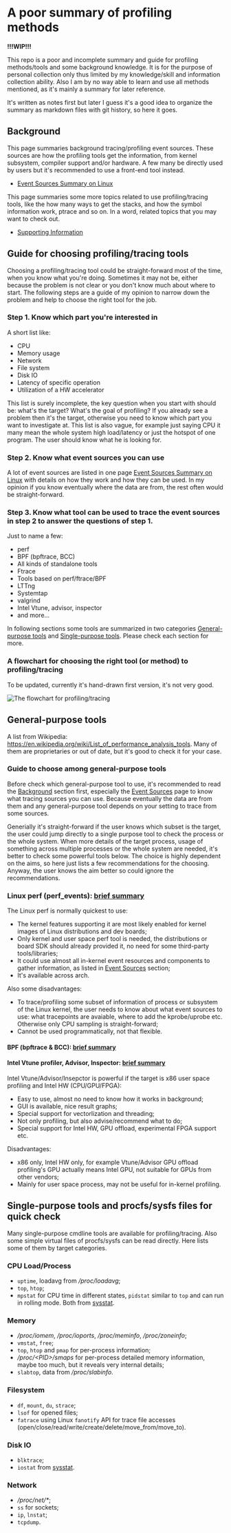 # A poor summary of profiling methods

**!!!WIP!!!**

This repo is a poor and incomplete summary and guide for profiling methods/tools and some background knowledge. It is for the purpose of personal collection only thus limited by my knowledge/skill and information collection ability. Also I am by no way able to learn and use all methods mentioned, as it's mainly a summary for later reference.

It's written as notes first but later I guess it's a good idea to organize the summary as markdown files with git history, so here it goes.

## Background

This page summaries background tracing/profiling event sources. These sources are how the profiling tools get the information, from kernel subsystem, compiler support and/or hardware. A few many be directly used by users but it's recommended to use a front-end tool instead.
- [Event Sources Summary on Linux](./event_sources.md)

This page summaries some more topics related to use profiling/tracing tools, like the how many ways to get the stacks, and how the symbol information work, ptrace and so on. In a word, related topics that you may want to check out.
- [Supporting Information](./supporting.md)

## Guide for choosing profiling/tracing tools

Choosing a profiling/tracing tool could be straight-forward most of the time, when you know what you're doing. Sometimes it may not be, either because the problem is not clear or you don't know much about where to start. The following steps are a guide of my opinion to narrow down the problem and help to choose the right tool for the job.

### Step 1. Know which part you're interested in

A short list like:
- CPU
- Memory usage
- Network
- File system
- Disk IO
- Latency of specific operation
- Utilization of a HW accelerator

This list is surely incomplete, the key question when you start with should be: what's the target? What's the goal of profiling? If you already see a problem then it's the target, otherwise you need to know which part you want to investigate at. This list is also vague, for example just saying CPU it many mean the whole system high load/latency or just the hotspot of one program. The user should know what he is looking for.
    
### Step 2. Know what event sources you can use

A lot of event sources are listed in one page [Event Sources Summary on Linux](./event_sources.md) with details on how they work and how they can be used. In my opinion if you know eventually where the data are from, the rest often would be straight-forward.
    
### Step 3. Know what tool can be used to trace the event sources in step 2 to answer the questions of step 1.

Just to name a few:
- perf
- BPF (bpftrace, BCC)
- All kinds of standalone tools
- Ftrace
- Tools based on perf/ftrace/BPF
- LTTng
- Systemtap
- valgrind
- Intel Vtune, advisor, inspector
- and more...
 
In following sections some tools are summarized in two categories [General-purpose tools](#general-purpose-tools) and [Single-purpose tools](#single-purpose-tools-and-procfssysfs-files-for-quick-check). Please check each section for more.

### A flowchart for choosing the right tool (or method) to profiling/tracing

To be updated, currently it's hand-drawn first version, it's not very good.

![The flowchart for profiling/tracing](./flowchart.jpg)

## General-purpose tools

A list from Wikipedia: https://en.wikipedia.org/wiki/List_of_performance_analysis_tools. Many of them are proprietaries or out of date, but it's good to check it for your case.

### Guide to choose among general-purpose tools

Before check which general-purpose tool to use, it's recommended to read the [Background](#background) section first, especially the [Event Sources](./event_sources.md) page to know what tracing sources you can use. Because eventually the data are from them and any general-purpose tool depends on your setting to trace from some sources.

Generially it's straight-forward if the user knows which subset is the target, the user could jump directly to a single purpose tool to check the process or the whole system. When more details of the target process, usage of something across multiple processes or the whole system are needed, it's better to check some powerful tools below. The choice is highly dependent on the aims, so here just lists a few recommendations for the choosing. Anyway, the user knows the aim better so could ignore the recommendations.

### Linux perf (perf_events): [brief summary](./perf.md)

The Linux perf is normally quickest to use:
- The kernel features supporting it are most likely enabled for kernel images of Linux distributions and dev boards;
- Only kernel and user space perf tool is needed, the distributions or board SDK should already provided it, no need for some third-party tools/libraries;
- It could use almost all in-kernel event resources and components to gather information, as listed in [Event Sources](./event_sources.md) section;
- It's available across arch.

Also some disadvantages:
- To trace/profiling some subset of information of process or subsystem of the Linux kernel, the user needs to know about what event sources to use: what tracepoints are avaiable, where to add the kprobe/uprobe etc. Otherwise only CPU sampling is straight-forward;
- Cannot be used programmatically, not that flexible.

#### BPF (bpftrace & BCC): [brief summary](./bpf.md)

#### Intel Vtune profiler, Advisor, Inspector: [brief summary](./intel.md)

Intel Vtune/Advisor/Insepctor is powerful if the target is x86 user space profiling and Intel HW (CPU/GPU/FPGA):
- Easy to use, almost no need to know how it works in background;
- GUI is available, nice result graphs;
- Special support for vectorlization and threading;
- Not only profiling, but also advise/recommend what to do;
- Special support for Intel HW, GPU offload, experimental FPGA support etc.

Disadvantages:
- x86 only, Intel HW only, for example Vtune/Advisor GPU offload profiling's GPU actually means Intel GPU, not suitable for GPUs from other vendors;
- Mainly for user space process, may not be useful for in-kernel profiling.

## Single-purpose tools and procfs/sysfs files for quick check

Many single-purpose cmdline tools are available for profiling/tracing. Also some simple virtual files of procfs/sysfs can be read directly. Here lists some of them by target categories.

### CPU Load/Process

- `uptime`, loadavg from */proc/loadavg*;
- `top`, `htop`;
- `mpstat` for CPU time in different states, `pidstat` similar to `top` and can run in rolling mode. Both from [sysstat](https://github.com/sysstat/sysstat).

### Memory

- */proc/iomem*, */proc/ioports*, */proc/meminfo*, */proc/zoneinfo*;
- `vmstat`, `free`;
- `top`, `htop` and `pmap` for per-process information;
- */proc/\<PID\>/smaps* for per-process detailed memory information, maybe too much, but it reveals very internal details;
- `slabtop`, data from */proc/slabinfo*.

### Filesystem

- `df`, `mount`, `du`, `strace`;
- `lsof` for opened files;
- `fatrace` using Linux `fanotify` API for trace file accesses (open/close/read/write/create/delete/move_from/move_to).

### Disk IO

- `blktrace`;
- `iostat` from [sysstat](https://github.com/sysstat/sysstat).

### Network

- */proc/net/\**;
- `ss` for sockets;
- `ip`, `lnstat`;
- `tcpdump`.
